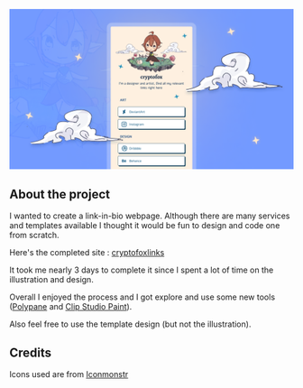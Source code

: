 ![Head Img](src/images/presentation.png)

## About the project

I wanted to create a link-in-bio webpage. Although there are many services and templates available I thought it would be fun to design and code one from scratch. 

Here's the completed site : [cryptofoxlinks](https://cryptofoxlinks.netlify.app/)

It took me nearly 3 days to complete it since I spent a lot of time on the illustration and design. 

Overall I enjoyed the process and I got explore and use some new tools ([Polypane](https://polypane.app/) and [Clip Studio Paint](https://www.clipstudio.net/en/)).

Also feel free to use the template design (but not the illustration).

## Credits 

Icons used are from [Iconmonstr](https://iconmonstr.com/)
